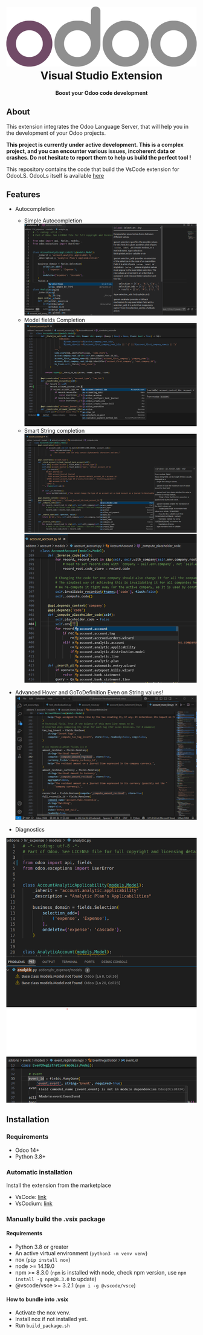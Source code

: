 <h1 align="center">
  <br>
  <a href="https://marketplace.visualstudio.com/items?itemName=Odoo.odoo">
  <img src="https://github.com/odoo/odoo-ls-vscode/blob/master/images/odoo_logo.png?raw=true"></a>
  <br>
  Visual Studio Extension
  <br>
</h1>

<h4 align="center">Boost your Odoo code development</h4>

## About

This extension integrates the Odoo Language Server, that will help you in the development of your Odoo projects.

**This project is currently under active development. This is a complex project, and you can encounter various issues, incoherent data or crashes. Do not hesitate to report them to help us build the perfect tool !**

This repository contains the code that build the VsCode extension for OdooLS. OdooLs itself is available [here](https://github.com/odoo/odoo-ls)

## Features

- Autocompletion
  - Simple Autocompletion
  ![Autocompletion picture](https://raw.githubusercontent.com/odoo/odoo-ls-vscode/master/images/autocomplete.png "Autocompletion")
  - Model fields Completion
  ![Autocompletion in a loop](https://raw.githubusercontent.com/odoo/odoo-ls-vscode/master/images/autocompletion2.png "Autocompletion 2")
  - Smart String completion
  ![Autocompletion in self.env](https://raw.githubusercontent.com/odoo/odoo-ls-vscode/master/images/autocompletion3.png "Autocompletion 3")
  ![Autocompletion in inverse kwarg](https://raw.githubusercontent.com/odoo/odoo-ls-vscode/master/images/autocompletion4.png "Autocompletion 4")

- Advanced Hover and GoToDefinition
  Even on String values!
  ![Advanced Hover and GoToDefinition](https://raw.githubusercontent.com/odoo/odoo-ls-vscode/master/images/advanced_hover_def.gif "Autocompletion 5")

- Diagnostics

![diagnostics picture](https://raw.githubusercontent.com/odoo/odoo-ls-vscode/master/images/diagnostics.png "Diagnostics")
![diagnostics picture 2](https://raw.githubusercontent.com/odoo/odoo-ls-vscode/master/images/diagnostics2.png "Diagnostics2")

## Installation

### Requirements

- Odoo 14+
- Python 3.8+

### Automatic installation

Install the extension from the marketplace
- VsCode: [link](https://marketplace.visualstudio.com/items?itemName=Odoo.odoo)
- VsCodium: [link](https://open-vsx.org/extension/Odoo/odoo)

### Manually build the .vsix package

#### Requirements

- Python 3.8 or greater
- An active virtual environment (`python3 -m venv venv`)
- nox (`pip install nox`)
- node >= 14.19.0
- npm >= 8.3.0 (`npm` is installed with node, check npm version, use `npm install -g npm@8.3.0` to update)
- @vscode/vsce >= 3.2.1 (`npm i -g @vscode/vsce`)

#### How to bundle into .vsix

- Activate the nox venv.
- Install nox if not installed yet.
- Run `build_package.sh
`
